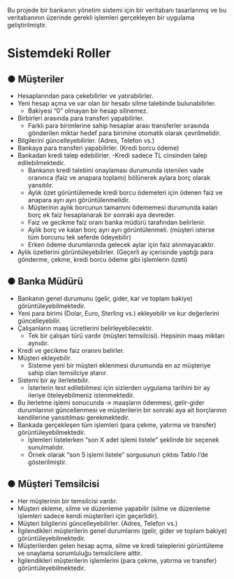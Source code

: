 Bu projede bir bankanın yönetim sistemi için bir veritabanı tasarlanmış ve bu veritabanının üzerinde
gerekli işlemleri gerçekleyen bir uygulama geliştirilmiştir.


# Sistemdeki Roller
## ● Müşteriler
- Hesaplarından para çekebilirler ve yatırabilirler.
- Yeni hesap açma ve var olan bir hesabı silme talebinde bulunabilirler.
   - Bakiyesi “0” olmayan bir hesap silinemez.
- Birbirleri arasında para transferi yapabilirler.
   - Farklı para birimlerine sahip hesaplar arası transferler sırasında gönderilen miktar
hedef para birimine otomatik olarak çevrilmelidir.
- Bilgilerini güncelleyebilirler. (Adres, Telefon vs.)
- Bankaya para transferi yapabilirler. (Kredi borcu ödeme)
- Bankadan kredi talep edebilirler.
  -Kredi sadece TL cinsinden talep edilebilmektedir.
  - Bankanın kredi talebini onaylaması durumunda istenilen vade oranınca (faiz ve
anapara toplamı) bölünerek aylara borç olarak yansıtılır.
  - Aylık özet görüntülemede kredi borcu ödemeleri için ödenen faiz ve anapara ayrı
ayrı görüntülenmelidir.
  - Müşterinin aylık borcunun tamamını ödememesi durumunda kalan borç ek faiz
hesaplanarak bir sonraki aya devreder.
  - Faiz ve gecikme faiz oranı banka müdürü tarafından belirlenir.
  - Aylık borç ve kalan borç ayrı ayrı görüntülenmeli. (müşteri isterse tüm borcunu
tek seferde ödeyebilir)
  - Erken ödeme durumlarında gelecek aylar için faiz alınmayacaktır.
- Aylık özetlerini görüntüleyebilirler. (Geçerli ay içerisinde yaptığı para gönderme, çekme,
kredi borcu ödeme gibi işlemlerin özeti)


## ● Banka Müdürü
- Bankanın genel durumunu (gelir, gider, kar ve toplam bakiye) görüntüleyebilmektedir.
- Yeni para birimi (Dolar, Euro, Sterling vs.) ekleyebilir ve kur değerlerini güncelleyebilir.
- Çalışanların maaş ücretlerini belirleyebilecektir.
  - Tek bir çalışan türü vardır (müşteri temsilcisi). Hepsinin maaş miktarı aynıdır.
- Kredi ve gecikme faiz oranını belirler.
- Müşteri ekleyebilir.
  - Sisteme yeni bir müşteri eklenmesi durumunda en az müşteriye sahip olan
temsilciye atanır.
- Sistemi bir ay ilerletebilir.
  - İsterlerin test edilebilmesi için sizlerden uygulama tarihini bir ay ileriye
öteleyebilmeniz istenmektedir.
- Bu ilerletme işlemi sonucunda -> maaşların ödenmesi, gelir-gider durumlarının
güncellenmesi ve müşterilerin bir sonraki aya ait borçlarının kendilerine
yansıtılması gerekmektedir.
- Bankada gerçekleşen tüm işlemleri (para çekme, yatırma ve transfer)
görüntüleyebilmektedir.
  - İşlemleri listelerken “son X adet işlemi listele” şeklinde bir seçenek sunulmalıdır.
  - Örnek olarak “son 5 işlemi listele” sorgusunun çıktısı Tablo I’de gösterilmiştir.


## ● Müşteri Temsilcisi
- Her müşterinin bir temsilcisi vardır.
- Müşteri ekleme, silme ve düzenleme yapabilir (silme ve düzenleme işlemleri sadece kendi
müşterileri için geçerlidir).
- Müşteri bilgilerini güncelleyebilirler. (Adres, Telefon vs.)
- İlgilendikleri müşterilerin genel durumlarını (gelir, gider ve toplam bakiye)
görüntüleyebilmektedir.
- Müşterilerden gelen hesap açma, silme ve kredi taleplerini görüntüleme ve onaylama
sorumluluğu temsilcilere aittir.
- İlgilendikleri müşterilerin işlemlerini (para çekme, yatırma ve transfer)
görüntüleyebilmektedir.
